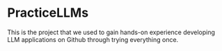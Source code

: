 # PracticeLLMs
This is the project that we used to gain hands-on experience developing LLM applications on Github through trying everything once.
